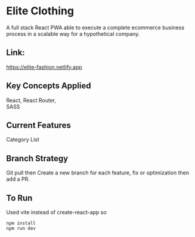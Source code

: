 # Elite Clothing
A full stack React PWA able to execute a complete ecommerce business process in a scalable way for a hypothetical company.

## Link: 
https://elite-fashion.netlify.app

## Key Concepts Applied
React, React Router,<br>
SASS<br>

## Current Features
Category List<br>

## Branch Strategy
Git pull then Create a new branch for each feature, fix or optimization then add a PR.

## To Run
Used vite instead of create-react-app so

    npm install
    npm run dev
    

